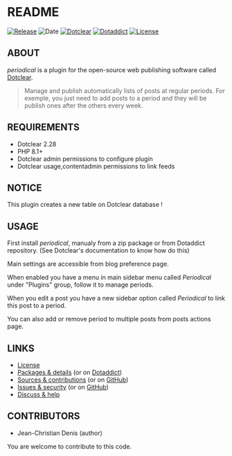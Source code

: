 # README

[![Release](https://img.shields.io/badge/release-2023.08.15-a2cbe9.svg)](https://git.dotclear.watch/JcDenis/periodical/releases)
![Date](https://img.shields.io/badge/date-2023.08.15-c44d58.svg)
[![Dotclear](https://img.shields.io/badge/dotclear-v2.27-137bbb.svg)](https://fr.dotclear.org/download)
[![Dotaddict](https://img.shields.io/badge/dotaddict-official-9ac123.svg)](https://plugins.dotaddict.org/dc2/details/periodical)
[![License](https://img.shields.io/badge/license-GPL--2.0-ececec.svg)](https://git.dotclear.watch/JcDenis/periodical/src/branch/master/LICENSE)

## ABOUT

_periodical_ is a plugin for the open-source web publishing software called [Dotclear](https://www.dotclear.org).

> Manage and publish automatically lists of posts 
at regular periods. For exemple, you just need to add posts to a period 
and they will be publish ones after the others every week.

## REQUIREMENTS

* Dotclear 2.28
* PHP 8.1+
* Dotclear admin permissions to configure plugin
* Dotclear usage,contentadmin permissions to link feeds

## NOTICE

This plugin creates a new table on Dotclear database !

## USAGE

First install _periodical_, manualy from a zip package or from 
Dotaddict repository. (See Dotclear's documentation to know how do this)

Main settings are accessible from blog preference page.

When enabled you have a menu in main sidebar menu called _Periodical_ 
under "Plugins" group, follow it to manage periods.

When you edit a post you have a new sidebar option called _Periodical_
to link this post to a period.

You can also add or remove period to multiple posts from posts actions page.

## LINKS

* [License](https://git.dotclear.watch/JcDenis/periodical/src/branch/master/LICENSE)
* [Packages & details](https://git.dotclear.watch/JcDenis/periodical/releases) (or on [Dotaddict](https://plugins.dotaddict.org/dc2/details/periodical))
* [Sources & contributions](https://git.dotclear.watch/JcDenis/periodical) (or on [GitHub](https://github.com/JcDenis/periodical))
* [Issues & security](https://git.dotclear.watch/JcDenis/periodical/issues) (or on [GitHub](https://github.com/JcDenis/periodical/issues))
* [Discuss & help](https://forum.dotclear.org/viewtopic.php?id=42289)

## CONTRIBUTORS

* Jean-Christian Denis (author)

You are welcome to contribute to this code.
